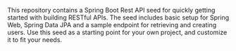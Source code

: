 This repository contains a Spring Boot Rest API seed 
for quickly getting started with building RESTful APIs. 
The seed includes basic setup for Spring Web, Spring Data JPA
and a sample endpoint for retrieving and creating users. 
Use this seed as a starting point for your own project, 
and customize it to fit your needs.